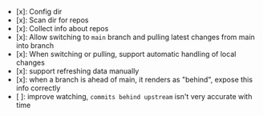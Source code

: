 - [x]: Config dir
- [x]: Scan dir for repos
- [x]: Collect info about repos
- [x]: Allow switching to `main` branch and pulling latest changes from main into branch
- [x]: When switching or pulling, support automatic handling of local changes
- [x]: support refreshing data manually
- [x]: when a branch is ahead of main, it renders as "behind", expose this info correctly
- [ ]: improve watching, `commits behind upstream` isn't very accurate with time
